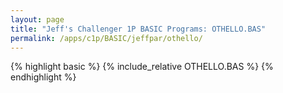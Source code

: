 ```yaml
---
layout: page
title: "Jeff's Challenger 1P BASIC Programs: OTHELLO.BAS"
permalink: /apps/c1p/BASIC/jeffpar/othello/
---
```


{% highlight basic %}
{% include_relative OTHELLO.BAS %}
{% endhighlight %}
